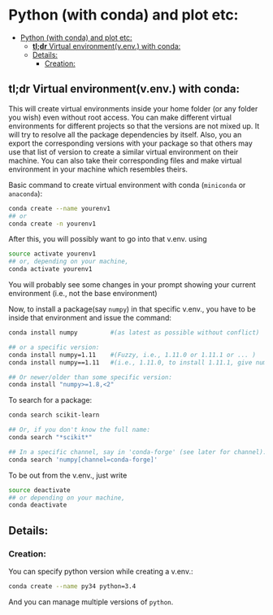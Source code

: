 # Python (with conda) and plot etc:

- [Python (with conda) and plot etc:](#python--with-conda--and-plot-etc-)
  * [**tl;dr** Virtual environment(v.env.) with conda:](#--tl-dr---virtual-environment-venv--with-conda-)
  * [Details:](#details-)
    + [Creation:](#creation-)



## **tl;dr** Virtual environment(v.env.) with conda:
This will create virtual environments inside your home folder (or any folder you wish) even without root access.
You can make different virtual environments for different projects so that the versions are not mixed up.
It will try to resolve all the package dependencies by itself.
Also, you an export the corresponding versions with your package so that others may use that list of version to create a similar virtual environment on their machine. You can also take their corresponding files and make virtual environment in your machine which resembles theirs.


Basic command to create virtual environment with conda (`miniconda` or `anaconda`):
```bash
conda create --name yourenv1
## or
conda create -n yourenv1
```

After this, you will possibly want to go into that v.env. using
```bash
source activate yourenv1
## or, depending on your machine,
conda activate yourenv1
```
You will probably see some changes in your prompt showing your current environment (i.e., not the base environment)

Now, to install a package(say `numpy`) in that specific v.env., you have to be inside that environment and issue the command:
```bash
conda install numpy			#(as latest as possible without conflict)

## or a specific version:
conda install numpy=1.11	#(Fuzzy, i.e., 1.11.0 or 1.11.1 or ... )
conda install numpy==1.11 	#(i.e., 1.11.0, to install 1.11.1, give numpy==1.11.1)

## Or newer/older than some specific version:
conda install "numpy>=1.8,<2"
```

To search for a package:
```bash
conda search scikit-learn

## Or, if you don't know the full name:
conda search "*scikit*"

## In a specific channel, say in 'conda-forge' (see later for channel):
conda search 'numpy[channel=conda-forge]'
```

To be out from the v.env., just write
```bash
source deactivate
## or depending on your machine,
conda deactivate
```






## Details:

### Creation:
You can specify python version while creating a v.env.:
```bash
conda create --name py34 python=3.4
```



And you can manage multiple versions of `python`. 

